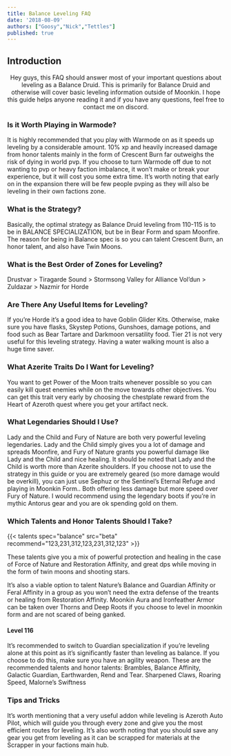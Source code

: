 ```yaml
---
title: Balance Leveling FAQ
date: '2018-08-09'
authors: ["Goosy","Nick","Tettles"]
published: true
---
```



## Introduction

<center>
Hey guys, this FAQ should answer most of your important questions about leveling as a Balance Druid. This is primarily for Balance Druid and otherwise will cover basic leveling information outside of Moonkin. I hope this guide helps anyone reading it and if you have any questions, feel free to contact me on discord.
</center>


### Is it Worth Playing in Warmode?

It is highly recommended that you play with Warmode on as it speeds up leveling by a considerable amount. 10% xp and heavily increased damage from honor talents mainly in the form of Crescent Burn far outweighs the risk of dying in world pvp. If you choose to turn Warmode off due to not wanting to pvp or heavy faction imbalance, it won’t make or break your experience, but it will cost you some extra time. It’s worth noting that early on in the expansion there will be few people pvping as they will also be leveling in their own factions zone.

### What is the Strategy?

Basically, the optimal strategy as Balance Druid leveling from 110-115 is to be in BALANCE SPECIALIZATION, but be in Bear Form and spam Moonfire. The reason for being in Balance spec is so you can talent Crescent Burn, an honor talent, and also have Twin Moons.

### What is the Best Order of Zones for Leveling?

Drustvar > Tiragarde Sound > Stormsong Valley for Alliance
Vol’dun > Zuldazar > Nazmir for Horde

### Are There Any Useful Items for Leveling?

If you’re Horde it’s a good idea to have Goblin Glider Kits. Otherwise, make sure you have flasks, Skystep Potions, Gunshoes, damage potions, and food such as Bear Tartare and Darkmoon versatility food. Tier 21 is not very useful for this leveling strategy. Having a water walking mount is also a huge time saver.

### What Azerite Traits Do I Want for Leveling?

You want to get Power of the Moon traits whenever possible so you can easily kill quest enemies while on the move towards other objectives. You can get this trait very early by choosing the chestplate reward from the Heart of Azeroth quest where you get your artifact neck. 



### What Legendaries Should I Use?

Lady and the Child and Fury of Nature are both very powerful leveling legendaries. Lady and the Child simply gives you a lot of damage and spreads Moonfire, and Fury of Nature grants you powerful damage like Lady and the Child and nice healing. It should be noted that Lady and the Child is worth more than Azerite shoulders. If you choose not to use the strategy in this guide or you are extremely geared (so more damage would be overkill), you can just use Sephuz or the Sentinel’s Eternal Refuge and playing in Moonkin Form.. Both offering less damage but more speed over Fury of Nature. I would recommend using the legendary boots if you’re in mythic Antorus gear and you are ok spending gold on them. 

### Which Talents and Honor Talents Should I Take?

{{< talents spec="balance" src="beta" recommend="123,231,312,123,231,312,123" >}}

These talents give you a mix of powerful protection and healing in the case of Force of Nature and Restoration Affinity, and great dps while moving in the form of twin moons and shooting stars.

It’s also a viable option to talent Nature’s Balance and Guardian Affinity or Feral Affinity in a group as you won’t need the extra defense of the treants or healing from Restoration Affinity. Moonkin Aura and Ironfeather Armor can be taken over Thorns and Deep Roots if you choose to level in moonkin form and are not scared of being ganked.

#### Level 116

It’s recommended to switch to Guardian specialization if you’re leveling alone at this point as it’s significantly faster than leveling as balance. If you choose to do this, make sure you have an agility weapon. These are the recommended talents and honor talents: 
Brambles, Balance Affinity, Galactic Guardian, Earthwarden, Rend and Tear.
Sharpened Claws, Roaring Speed, Malorne’s Swiftness

### Tips and Tricks

It’s worth mentioning that a very useful addon while leveling is Azeroth Auto Pilot, which will guide you through every zone and give you the most efficient routes for leveling.
It’s also worth noting that you should save any gear you get from leveling as it can be scrapped for materials at the Scrapper in your factions main hub.





